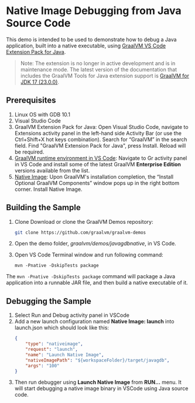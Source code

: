 # Native Image Debugging from Java Source Code

This demo is intended to be used to demonstrate how to debug a Java application, built into a native executable, using [GraalVM VS Code Extension Pack for Java](https://marketplace.visualstudio.com/items?itemName=oracle-labs-graalvm.graalvm-pack).

>Note: The extension is no longer in active development and is in maintenance mode. The latest version of the documentation that includes the GraalVM Tools for Java extension support is [GraalVM for JDK 17 (23.0.0)](https://www.graalvm.org/jdk17/tools/vscode/graalvm-extension/).

## Prerequisites

1. Linux OS with GDB 10.1
2. Visual Studio Code
3. GraalVM Extension Pack for Java: Open Visual Studio Code, navigate to Extensions activity panel in the left-hand side Activity Bar (or use the Ctrl+Shift+X hot keys combination). Search for “GraalVM” in the search field. Find "GraalVM Extension Pack for Java", press Install. Reload will be required.
4. [GraalVM runtime environment in VS Code](https://www.graalvm.org/latest/tools/vscode/graalvm-extension/#graalvm-installation-wizard): Navigate to Gr activity panel in VS Code and install some of the latest GraalVM __Enterprise Edition__ versions available from the list.
5. [Native Image](https://www.graalvm.org/latest/reference-manual/native-image/): Upon GraalVM's installation completion, the “Install Optional GraalVM Components” window pops up in the right bottom corner. Install Native Image.

## Building the Sample

1. Clone Download or clone the GraalVM Demos repository:
    ```bash
    git clone https://github.com/graalvm/graalvm-demos
    ```

2. Open the demo folder, _graalvm/demos/javagdbnative_, in VS Code.

3. Open VS Code Terminal window and run following command:
    ```shell
    mvn -Pnative -DskipTests package
    ```

The `mvn -Pnative -DskipTests package` command will package a Java application into a runnable JAR file, and then build a native executable of it.

## Debugging the Sample

1. Select Run and Debug activity panel in VSCode
2. Add a new launch configuration named **Native Image: launch** into launch.json which should look like this:
    ```json
    {
        "type": "nativeimage",
        "request": "launch",
        "name": "Launch Native Image",
        "nativeImagePath": "${workspaceFolder}/target/javagdb",
        "args": "100"
    }
    ```
3. Then run debugger using **Launch Native Image** from **RUN...** menu. It will start debugging a native image binary in VSCode using Java source code.        
